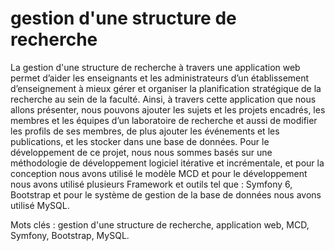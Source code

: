 # gestion d'une structure de recherche

La gestion d'une structure de recherche à travers une application web permet d’aider les enseignants et les administrateurs d’un établissement d’enseignement à mieux gérer et organiser la planification stratégique de la recherche au sein de la faculté. Ainsi, à travers cette application que nous allons présenter, nous pouvons ajouter les sujets et les projets encadrés, les membres  et les équipes d’un laboratoire de recherche et aussi de modifier les profils de ses membres, de plus ajouter les événements et les publications, et les stocker dans une base de données.
Pour le développement de ce projet, nous nous sommes basés sur une méthodologie de développement logiciel itérative et incrémentale, et pour la conception nous avons utilisé le modèle MCD et pour le développement nous avons utilisé plusieurs Framework et outils tel que : Symfony 6, Bootstrap et pour le système de gestion de la base de données nous avons utilisé MySQL.

Mots clés : gestion d'une structure de recherche, application web, MCD, Symfony, Bootstrap, MySQL.
